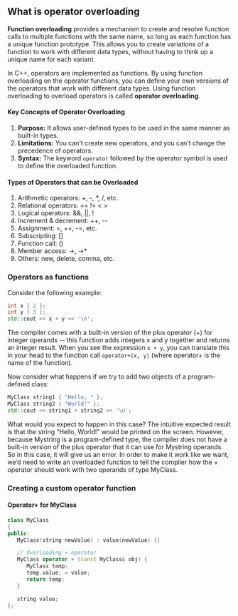 ## What is operator overloading

**Function overloading**  provides a mechanism to create and resolve function calls to multiple functions with the same name, so long as each function has a unique function prototype. This allows you to create variations of a function to work with different data types, without having to think up a unique name for each variant.

In C++, operators are implemented as functions. By using function overloading on the operator functions, you can define your own versions of the operators that work with different data types. Using function overloading to overload operators is called **operator overloading**.

#### Key Concepts of Operator Overloading

1. **Purpose:** It allows user-defined types to be used in the same manner as built-in types.
2. **Limitations:** You can't create new operators, and you can't change the precedence of operators.
3. **Syntax:** The keyword `operator` followed by the operator symbol is used to define the overloaded function.

#### Types of Operators that can be Overloaded

1. Arithmetic operators: +, -, *, /, etc.
2. Relational operators: == != < >
3. Logical operators: &&, ||, !
4. Increment & decrement: ++, --
5. Assignment: =, +=, -=, etc.
6. Subscripting: []
7. Function call: ()
8. Member access: ->, ->*
9. Others: new, delete, comma, etc.

### Operators as functions

Consider the following example:

```c++
int x { 2 };
int y { 3 };
std::cout << x + y << '\n';
```

The compiler comes with a built-in version of the plus operator (+) for integer operands -- this function adds integers x and y together and returns an integer result. When you see the expression `x + y`, you can translate this in your head to the function call `operator+(x, y)` (where operator+ is the name of the function).

Now consider what happens if we try to add two objects of a program-defined class:

```c++
MyClass string1 { "Hello, " };
MyClass string2 { "World!" };
std::cout << string1 + string2 << '\n';
```

What would you expect to happen in this case? The intuitive expected result is that the string “Hello, World!” would be printed on the screen. However, because Mystring is a program-defined type, the compiler does not have a built-in version of the plus operator that it can use for Mystring operands. So in this case, it will give us an error. In order to make it work like we want, we’d need to write an overloaded function to tell the compiler how the + operator should work with two operands of type MyClass.

### Creating a custom operator function

#### Operator+ for MyClass

```c++
class MyClass 
{
public:
   MyClass(string newValue) : value(newValue) {}

   // Overloading + operator
   MyClass operator + (const MyClass& obj) {
      MyClass temp;
      temp.value; = value;
      return temp;
   }

   string value;
};
```
